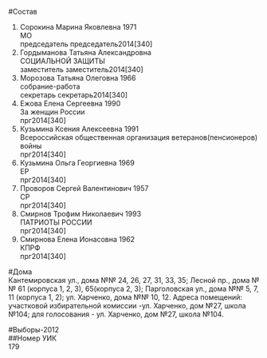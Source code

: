 #Состав  
1. Сорокина Марина Яковлевна 1971  
    МО  
    председатель председатель2014[340]  
2. Гордыманова Татьяна Александровна  
    СОЦИАЛЬНОЙ ЗАЩИТЫ  
    заместитель заместитель2014[340]  
3. Морозова Татьяна Олеговна 1966  
    собрание-работа  
    секретарь секретарь2014[340]  
4. Ежова Елена Сергеевна 1990  
    За женщин России  
    прг2014[340]  
5. Кузьмина Ксения Алексеевна 1991  
    Всероссийская общественная организация ветеранов(пенсионеров) войны  
    прг2014[340]  
6. Кузьмина Ольга Георгиевна 1969  
    ЕР  
    прг2014[340]  
7. Проворов Сергей Валентинович 1957  
    СР  
    прг2014[340]  
8. Смирнов Трофим Николаевич 1993  
    ПАТРИОТЫ РОССИИ  
    прг2014[340]  
9. Смирнова Елена Ионасовна 1962  
    КПРФ  
    прг2014[340]  
  
#Дома  
Кантемировская ул., дома №№ 24, 26, 27, 31, 33, 35; Лесной пр., дома №№ 61 (корпуса 1, 2, 3), 65(корпуса 2, 3); Парголовская ул., дома №№ 5, 7, 11 (корпуса 1, 2); ул. Харченко, дома №№ 10, 12. Адреса помещений: участковой избирательной комиссии -ул. Харченко, дом №27, школа №104; для голосования - ул. Харченко, дом №27, школа №104.  
  
#Выборы-2012  
##Номер УИК  
179  
